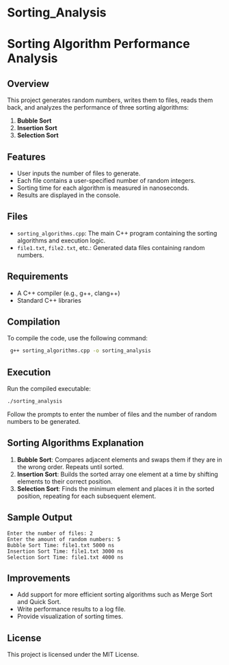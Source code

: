 # Sorting_Analysis
# Sorting Algorithm Performance Analysis

## Overview
This project generates random numbers, writes them to files, reads them back, and analyzes the performance of three sorting algorithms:

1. **Bubble Sort**
2. **Insertion Sort**
3. **Selection Sort**

## Features
- User inputs the number of files to generate.
- Each file contains a user-specified number of random integers.
- Sorting time for each algorithm is measured in nanoseconds.
- Results are displayed in the console.

## Files
- `sorting_algorithms.cpp`: The main C++ program containing the sorting algorithms and execution logic.
- `file1.txt`, `file2.txt`, etc.: Generated data files containing random numbers.

## Requirements
- A C++ compiler (e.g., g++, clang++)
- Standard C++ libraries

## Compilation
To compile the code, use the following command:
```sh
 g++ sorting_algorithms.cpp -o sorting_analysis
```

## Execution
Run the compiled executable:
```sh
./sorting_analysis
```

Follow the prompts to enter the number of files and the number of random numbers to be generated.

## Sorting Algorithms Explanation
1. **Bubble Sort**: Compares adjacent elements and swaps them if they are in the wrong order. Repeats until sorted.
2. **Insertion Sort**: Builds the sorted array one element at a time by shifting elements to their correct position.
3. **Selection Sort**: Finds the minimum element and places it in the sorted position, repeating for each subsequent element.

## Sample Output
```
Enter the number of files: 2
Enter the amount of random numbers: 5
Bubble Sort Time: file1.txt 5000 ns
Insertion Sort Time: file1.txt 3000 ns
Selection Sort Time: file1.txt 4000 ns
```

## Improvements
- Add support for more efficient sorting algorithms such as Merge Sort and Quick Sort.
- Write performance results to a log file.
- Provide visualization of sorting times.

## License
This project is licensed under the MIT License.

